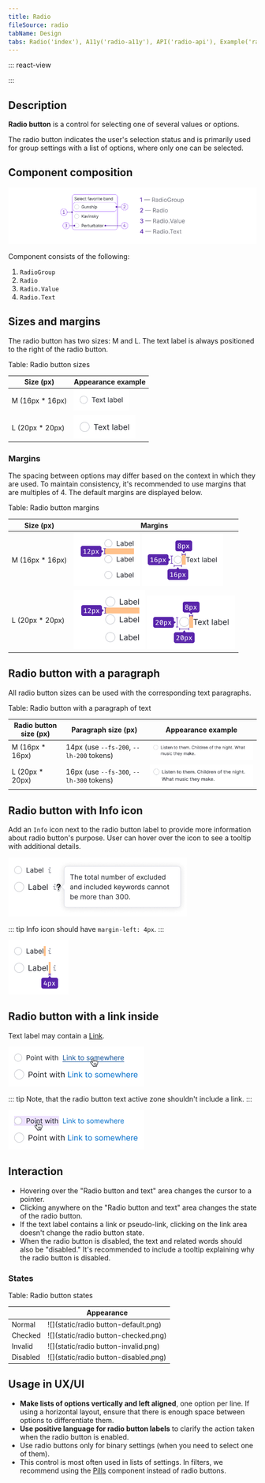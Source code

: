 ```yaml
---
title: Radio
fileSource: radio
tabName: Design
tabs: Radio('index'), A11y('radio-a11y'), API('radio-api'), Example('radio-code'), Changelog('radio-changelog')
---
```


::: react-view

<script lang="tsx">
import React from 'react';
import Radio from '@semcore/ui/radio';
import PlaygroundGeneration from '@components/PlaygroundGeneration';

const App = PlaygroundGeneration(
  (createGroupWidgets) => {
    const { bool, radio, select, text, onChange } = createGroupWidgets('Radio');

    const size = radio({
      key: 'size',
      defaultValue: 'm',
      label: 'Size',
      options: ['m', 'l'],
    });

    const checked = bool({
      key: 'checked',
      defaultValue: false,
      label: 'Checked',
    });

    const state = select({
      key: 'state',
      defaultValue: 'normal',
      label: 'State',
      options: ['normal', 'invalid'].map((value) => ({
        name: value,
        value,
      })),
    });

    const disabled = bool({
      key: 'disabled',
      defaultValue: false,
      label: 'Disabled',
    });

    const children = text({
      key: 'children',
      defaultValue: 'Label text',
      label: 'Children',
    });

    return (
      <Radio size={size} state={state}>
        <Radio.Value disabled={disabled} checked={checked} />
        <Radio.Text>{children}</Radio.Text>
      </Radio>
    );
  },
  {
    filterProps: ['onChange'],
  },
);
</script>

:::

## Description

**Radio button** is a control for selecting one of several values or options.

The radio button indicates the user's selection status and is primarily used for group settings with a list of options, where only one can be selected.

## Component composition

![](static/progressbar-composition.png)

Component consists of the following:

1. `RadioGroup`
2. `Radio`
3. `Radio.Value`
4. `Radio.Text`

## Sizes and margins

The radio button has two sizes: M and L. The text label is always positioned to the right of the radio button.

Table: Radio button sizes

| Size (px)        | Appearance example      |
| ---------------- | ----------------------- |
| M (16px * 16px) | ![](static/size-m.png)   |
| L (20px * 20px) | ![](static/size-l.png)   |

### Margins

The spacing between options may differ based on the context in which they are used. To maintain consistency, it's recommended to use margins that are multiples of 4. The default margins are displayed below.

Table: Radio button margins

| Size (px)        | Margins                                         |
| ---------------- | ----------------------------------------------- |
| M (16px * 16px) | ![](static/vert-m.png) ![](static/margins-m.png) |
| L (20px * 20px) | ![](static/vert-l.png) ![](static/margins-l.png) |

## Radio button with a paragraph

All radio button sizes can be used with the corresponding text paragraphs.

Table: Radio button with a paragraph of text

| Radio button size (px) | Paragraph size (px)     | Appearance example                          |
| ---------------------- | ----------------------- | ------------------------------------------- |
| M (16px * 16px)       | 14px (use `--fs-200`, `--lh-200` tokens) | ![](static/paragraph-m.png) |
| L (20px * 20px)       | 16px (use `--fs-300`, `--lh-300` tokens) | ![](static/paragraph-l.png) |

## Radio button with Info icon

Add an `Info` icon next to the radio button label to provide more information about radio button's purpose. User can hover over the icon to see a tooltip with additional details.

![](static/info-icon.png)

::: tip
Info icon should have `margin-left: 4px`.
:::

![](static/info-icon-margin.png)

## Radio button with a link inside

Text label may contain a [Link](/components/link).

![](static/link.png)

::: tip
Note, that the radio button text active zone shouldn't include a link.
:::

![](static/link-hover-zone.png)

## Interaction

- Hovering over the "Radio button and text" area changes the cursor to a pointer.
- Clicking anywhere on the "Radio button and text" area changes the state of the radio button.
- If the text label contains a link or pseudo-link, clicking on the link area doesn't change the radio button state.
- When the radio button is disabled, the text and related words should also be "disabled." It's recommended to include a tooltip explaining why the radio button is disabled.

### States

Table: Radio button states

|           | Appearance                            |
| --------- | ------------------------------------- |
| Normal    | ![](static/radio button-default.png)   |
| Checked   | ![](static/radio button-checked.png)   |
| Invalid   | ![](static/radio button-invalid.png)   |
| Disabled  | ![](static/radio button-disabled.png)  |

## Usage in UX/UI

- **Make lists of options vertically and left aligned**, one option per line. If using a horizontal layout, ensure that there is enough space between options to differentiate them.
- **Use positive language for radio button labels** to clarify the action taken when the radio button is enabled.
- Use radio buttons only for binary settings (when you need to select one of them).
- This control is most often used in lists of settings. In filters, we recommend using the [Pills](/components/pills/) component instead of radio buttons.

